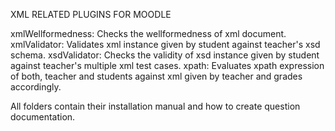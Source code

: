 XML RELATED PLUGINS FOR MOODLE

xmlWellformedness: Checks the wellformedness of xml document.
xmlValidator: Validates xml instance given by student against teacher's xsd schema.
xsdValidator: Checks the validity of xsd instance given by student against teacher's multiple xml test cases.
xpath: Evaluates xpath expression of both, teacher and students against xml given by teacher and grades accordingly.

All folders contain their installation manual and how to create question documentation.
